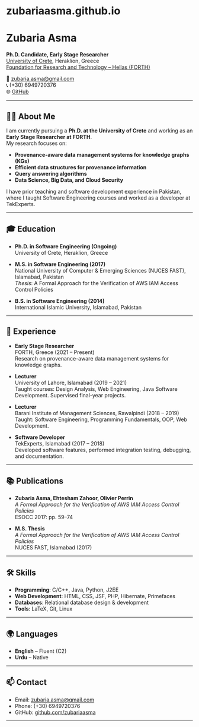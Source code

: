 # zubariaasma.github.io
# Zubaria Asma

**Ph.D. Candidate, Early Stage Researcher**  
[University of Crete](https://www.uoc.gr), Heraklion, Greece  
[Foundation for Research and Technology – Hellas (FORTH)](https://www.forth.gr)

📧 [zubaria.asma@gmail.com](mailto:zubaria.asma@gmail.com)  
📞 (+30) 6949720376  
🌐 [GitHub](https://github.com/zubariaasma)

---

## 👩‍💻 About Me

I am currently pursuing a **Ph.D. at the University of Crete** and working as an **Early Stage Researcher at FORTH**.  
My research focuses on:

- **Provenance-aware data management systems for knowledge graphs (KGs)**  
- **Efficient data structures for provenance information**  
- **Query answering algorithms**  
- **Data Science, Big Data, and Cloud Security**

I have prior teaching and software development experience in Pakistan, where I taught Software Engineering courses and worked as a developer at TekExperts.  

---

## 🎓 Education

- **Ph.D. in Software Engineering (Ongoing)**  
  University of Crete, Heraklion, Greece  

- **M.S. in Software Engineering (2017)**  
  National University of Computer & Emerging Sciences (NUCES FAST), Islamabad, Pakistan  
  *Thesis*: A Formal Approach for the Verification of AWS IAM Access Control Policies  

- **B.S. in Software Engineering (2014)**  
  International Islamic University, Islamabad, Pakistan  

---

## 💼 Experience

- **Early Stage Researcher**  
  FORTH, Greece (2021 – Present)  
  Research on provenance-aware data management systems for knowledge graphs.  

- **Lecturer**  
  University of Lahore, Islamabad (2019 – 2021)  
  Taught courses: Design Analysis, Web Engineering, Java Software Development. Supervised final-year projects.  

- **Lecturer**  
  Barani Institute of Management Sciences, Rawalpindi (2018 – 2019)  
  Taught: Software Engineering, Programming Fundamentals, OOP, Web Development.  

- **Software Developer**  
  TekExperts, Islamabad (2017 – 2018)  
  Developed software features, performed integration testing, debugging, and documentation.  

---

## 📚 Publications

- **Zubaria Asma, Ehtesham Zahoor, Olivier Perrin**  
  *A Formal Approach for the Verification of AWS IAM Access Control Policies*  
  ESOCC 2017: pp. 59–74  

- **M.S. Thesis**  
  *A Formal Approach for the Verification of AWS IAM Access Control Policies*  
  NUCES FAST, Islamabad (2017)  

---

## 🛠 Skills

- **Programming**: C/C++, Java, Python, J2EE  
- **Web Development**: HTML, CSS, JSF, PHP, Hibernate, Primefaces  
- **Databases**: Relational database design & development  
- **Tools**: LaTeX, Git, Linux  

---

## 🌍 Languages

- **English** – Fluent (C2)  
- **Urdu** – Native  

---

## 📫 Contact

- Email: [zubaria.asma@gmail.com](mailto:zubaria.asma@gmail.com)  
- Phone: (+30) 6949720376  
- GitHub: [github.com/zubariaasma](https://github.com/zubariaasma)  

---
